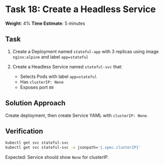 # Task 18: Create a Headless Service

**Weight**: 4%
**Time Estimate**: 5 minutes

## Task

1. Create a Deployment named `stateful-app` with 3 replicas using image `nginx:alpine` and label `app=stateful`

2. Create a Headless Service named `stateful-svc` that:
   - Selects Pods with label `app=stateful`
   - Has `clusterIP: None`
   - Exposes port `80`

## Solution Approach

Create deployment, then create Service YAML with `clusterIP: None`.

## Verification

```bash
kubectl get svc stateful-svc
kubectl get svc stateful-svc -o jsonpath='{.spec.clusterIP}'
```

Expected: Service should show `None` for clusterIP.
